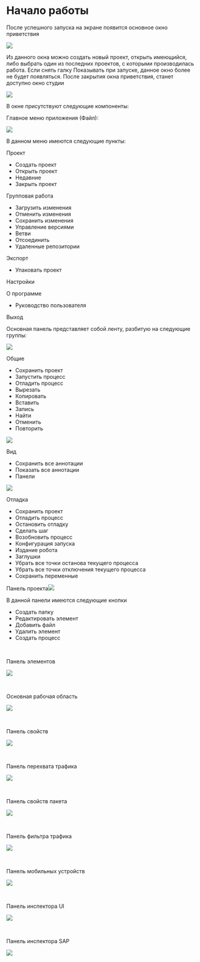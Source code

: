 # Начало работы

После успешного запуска на экране появится основное окно приветствия

![](<../../.gitbook/assets/Untitled (12).png>)

Из данного окна можно создать новый проект, открыть имеющийся, либо выбрать один из последних проектов, с которыми производилась работа. Если снять галку Показывать при запуске, данное окно более не будет появляться. После закрытия окна приветствия, станет доступно окно студии

![](<../../.gitbook/assets/Untitled (2).png>)

В окне присутствуют следующие компоненты:&#x20;

Главное меню приложения (Файл):

![](<../../.gitbook/assets/image (257).png>)

В данном меню имеются следующие пункты:

Проект

* Создать проект
* Открыть проект
* Недавние
* Закрыть проект

Групповая работа

* Загрузить изменения
* Отменить изменения
* Сохранить изменения
* Управление версиями
* Ветви
* Отсоединить
* Удаленные репозитории

Экспорт

* Упаковать проект

Настройки

О программе&#x20;

* Руководство пользователя

Выход



Основная панель представляет собой ленту, разбитую на следующие группы:

![](<../../.gitbook/assets/image (292).png>)

Общие

* Сохранить проект
* Запустить процесс
* Отладить процесс
* Вырезать
* Копировать
* Вставить
* Запись
* Найти
* Отменить
* Повторить

![](<../../.gitbook/assets/image (275).png>)

Вид

* Сохранить все аннотации
* Показать все аннотации
* Панели

![](<../../.gitbook/assets/image (326).png>)

Отладка

* Сохранить проект
* Отладить процесс
* Остановить отладку
* Сделать шаг
* Возобновить процесс
* Конфигурация запуска
* Издание робота
* Заглушки
* Убрать все точки останова текущего процесса
* Убрать все точки отключения текущего процесса
* Сохранить переменные



Панель проекта![](https://gblobscdn.gitbook.com/assets%2F-M-L9CGkriEo1\_2PfJzA%2F-M-ZMw2SnP\_i6JD3RWVs%2F-M-ZNNjWptnbhOSPZ3hJ%2FPicture5.png?alt=media\&token=db244c63-41bd-46e3-9e1d-108dac08e1a4)

В данной панели имеются следующие кнопки

* Создать папку
* Редактировать элемент
* Добавить файл
* Удалить элемент
* Создать процесс

​

Панель элементов

![](https://gblobscdn.gitbook.com/assets%2F-M-L9CGkriEo1\_2PfJzA%2F-M-ZMw2SnP\_i6JD3RWVs%2F-M-ZNs6CoC2P5JzcjPLL%2FPicture6.png?alt=media\&token=f0b4fb4b-015c-40c6-99ae-01b89bca4254)

​

Основная рабочая область

![](<../../.gitbook/assets/image (267).png>)

​

Панель свойств

![](https://gblobscdn.gitbook.com/assets%2F-M-L9CGkriEo1\_2PfJzA%2F-M-ZMw2SnP\_i6JD3RWVs%2F-M-ZOBZVfmqUVxpSNXH3%2FPicture8.png?alt=media\&token=78ebf63c-a523-44f2-9072-320b62f84eaa)

​

Панель перехвата трафика

![](<../../.gitbook/assets/image (210).png>)

​

Панель свойств пакета

![](<../../.gitbook/assets/image (217).png>)

​

Панель фильтра трафика

![](<../../.gitbook/assets/image (280).png>)

​

Панель мобильных устройств

![](<../../.gitbook/assets/image (330).png>)

​

Панель инспектора UI

![](<../../.gitbook/assets/image (324).png>)

​

Панель инспектора SAP

![](<../../.gitbook/assets/image (233).png>)
